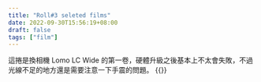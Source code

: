 ```yaml
---
title: "Roll#3 seleted films"
date: 2022-09-30T15:56:19+08:00
draft: false
tags: ["film"]
---
```

這捲是換相機 Lomo LC Wide 的第一卷，硬體升級之後基本上不太會失敗，不過光線不足的地方還是需要注意一下手震的問題。
{{<gallery roll-3-seleted-films>}}




